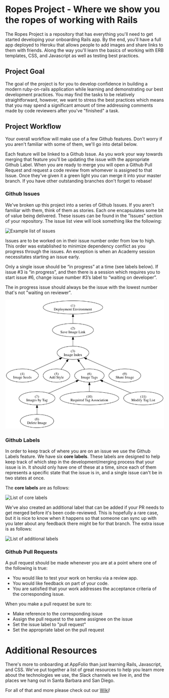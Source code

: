 # Ropes Project - Where we show you the ropes of working with Rails

The Ropes Project is a repository that has everything you'll need to get started developing your onboarding Rails app. By the end, you'll have a full app deployed to Heroku that allows people to add images and share links to them with friends. Along the way you'll learn the basics of working with ERB templates, CSS, and Javascript as well as testing best practices.

## Project Goal

The goal of the project is for you to develop confidence in building a modern ruby-on-rails application while learning and demonstrating our best development practices. You may find the tasks to be relatively straightforward, however, we want to stress the best practices which means that you may spend a significant amount of time addressing comments made by code reviewers after you've "finished" a task.

## Project Workflow

Your overall workflow will make use of a few Github features. Don't worry if you aren't familiar with some of them, we'll go into detail below.

Each feature will be linked to a Github Issue. As you work your way towards merging that feature you'll be updating the issue with the appropriate Github Label. When you are ready to merge you will open a Github Pull Request and request a code review from whomever is assigned to that Issue. Once they've given it a green light you can merge it into your master branch. If you have other outstanding branches don't forget to rebase!

### Github Issues

We've broken up this project into a series of Github Issues. If you aren't familiar with them, think of them as stories. Each one encapsulates some bit of value being delivered. These issues can be found in the "Issues" section of your repository. The issue list view will look something like the following:

![Example list of issues](https://github.com/AppFolioOnboarding/base/blob/master/readme/issues.png)

Issues are to be worked on in their issue number order from low to high. This order was established to minimize dependency conflict as you progress through the issues. An exception is when an Academy session necessitates starting an issue early.

Only a single issue should be “in progress” at a time (see labels below). If issue #3 is “in progress”, and then there is a session which requires you to start issue #6, change issue number #3’s label to “waiting on developer”.

The in progress issue should always be the issue with the lowest number that's not "waiting on reviewer".

[![Dependencies](https://raw.githubusercontent.com/AppFolioOnboarding/tasks/master/dependencies.png)](https://github.com/AppFolioOnboarding/tasks)

### Github Labels

In order to keep track of where you are on an issue we use the Github Labels feature. We have six **core labels**. These labels are designed to help keep track of which step in the development/merging process that your issue is in. It should only have one of these at a time, since each of them represents a specific state that the issue is in, and a single issue can't be in two states at once.

The **core labels** are as follows:

![List of core labels](https://github.com/AppFolioOnboarding/base/blob/master/readme/core_labels.png)

We've also created an additional label that can be added if your PR needs to get merged before it's been code-reviewed. This is hopefully a rare case, but it is nice to know when it happens so that someone can sync up with you later about any feedback there might be for that branch. The extra issue is as follows:

![List of additional labels](https://github.com/AppFolioOnboarding/base/blob/master/readme/extra_label.png)

### Github Pull Requests

A pull request should be made whenever you are at a point where one of the following is true:
* You would like to test your work on heroku via a review app.
* You would like feedback on part of your code.
* You are satisfied that your work addresses the acceptance criteria of the corresponding issue.

When you make a pull request be sure to:
* Make reference to the corresponding issue
* Assign the pull request to the same assignee on the issue
* Set the issue label to "pull request"
* Set the appropriate label on the pull request

# Additional Resources

There's more to onboarding at AppFolio than just learning Rails, Javascript, and CSS. We've put together a list of great resources to help you learn more about the technologies we use, the Slack channels we live in, and the places we hang out in Santa Barbara and San Diego.

For all of that and more please check out our [Wiki](https://sites.google.com/a/appfolio.com/eng)!
